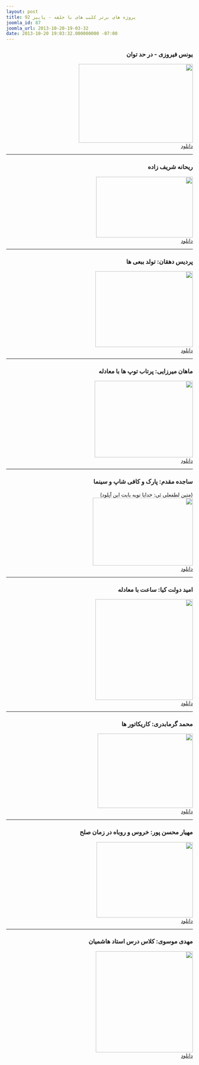 ```yaml
---
layout: post
title: پروژه های برتر کلیپ های با حلقه - پاییز 92
joomla_id: 87
joomla_url: 2013-10-20-19-03-32
date: 2013-10-20 19:03:32.000000000 -07:00
---
```

<h3 dir="rtl">یونس فیروزی - در حد توان</h3>
<p dir="rtl">
	<img src="/assets/images/Unes Firoozi.jpg" width="308" height="213" />
	<br><a href="http://www.mediafire.com/download/llq3dqn5p7ssie7/Parande_-_Unes_Firoozi.rar">دانلود</a>
</p>
<hr />
<h3 dir="rtl">ریحانه شریف زاده</h3>
<p dir="rtl">
	<img src="/assets/images/ty.jpg" width="261" height="164" />
	<br><a href="http://www.mediafire.com/download/xbx1017jjq9bnxu/Reyhaneh_Sharifzadeh_-_animation.rar">دانلود</a>
</p>
<hr />
<h3 dir="rtl">پردیس دهقان: تولد ببعی ها</h3>
<p dir="rtl">
	<img src="/assets/images/babai.jpg" width="263" height="205" />
	<br><a href="http://www.mediafire.com/download/zxes69vvfhb16ez/Pardis_Dehghan_-_animation.rar">دانلود</a>
</p>
<hr />
<h3 dir="rtl">ماهان میرزایی: پرتاب توپ ها با معادله</h3>
<p dir="rtl">
	<img src="/assets/images/moadel.jpg" width="265" height="207" />
	<br><a href="http://www.mediafire.com/download/sqp16eyqcdl6l41/Mahan_Mirzaei_-_Partaab.rar">دانلود</a>
</p>
<hr />
<h3 dir="rtl">ساجده مقدم: پارک و کافی شاپ و سینما</h3>
<p dir="rtl">(متین لطفعلی ئی: خدایا توبه بابت این آپلود)
	<br><img src="/assets/images/kafi.jpg" width="270" height="183" />
	<br><a href="http://www.mediafire.com/download/cpm9k442tnw34fe/Sajedeh_Moghadam_-_animation1.rar">دانلود</a>
</p>
<hr />
<h3 dir="rtl">امید دولت کیا: ساعت با معادله</h3>
<p dir="rtl">
	<img src="/assets/images/saat.jpg" width="263" height="272" />
	<br><a href="http://www.mediafire.com/download/8l1kkmk9zdclm3t/Omid_Dolatkia_-_Clock.rar">دانلود</a>
</p>
<hr />
<h3 dir="rtl">محمد گرمابدری: کاریکاتور ها</h3>
<p dir="rtl">
	<img src="/assets/images/kari.jpg" width="257" height="201" />
	<br><a href="http://www.mediafire.com/download/4uhhilqze5qp4c5/Mohammad_Garmabdari_-_Karikator.rar">دانلود</a>
</p>
<hr />
<h3 dir="rtl">مهیار محسن پور: خروس و روباه در زمان صلح</h3>
<p dir="rtl">
	<img src="/assets/images/khoros.jpg" width="260" height="204" />
	<br><a href="http://www.mediafire.com/download/a46r6zwfwd1yico/Mahyar_Mohsenpour_-_KHOOROOS.rar">دانلود</a>
</p>
<hr />
<h3 dir="rtl">مهدی موسوی: کلاس درس استاد هاشمیان</h3>
<p dir="rtl">
	<img src="/assets/images/kelas.jpg" width="262" height="273" />
	<br><a href="http://www.mediafire.com/download/o9san0601739057/Mahdi_Moosavi_-_Kelas_Hashemian.rar">دانلود</a>
</p>
